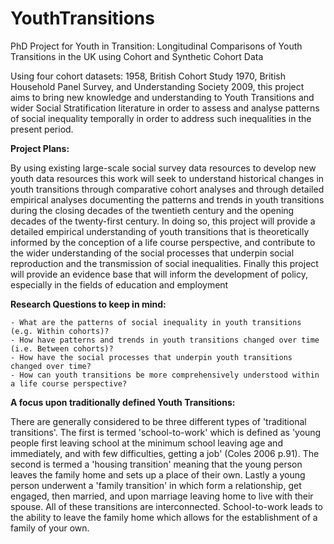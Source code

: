 # YouthTransitions
PhD Project for Youth in Transition: Longitudinal Comparisons of Youth Transitions in the UK using Cohort and Synthetic Cohort Data

Using four cohort datasets: 1958, British Cohort Study 1970, British Household Panel Survey, and Understanding Society 2009, this project aims to bring new knowledge and understanding to Youth Transitions and wider Social Stratification literature in order to assess and analyse patterns of social inequality temporally in order to address such inequalities in the present period. 


**Project Plans:** 

By using existing large-scale social survey data resources to develop new youth data resources this work will seek to understand historical changes in youth transitions through comparative cohort analyses and through detailed empirical analyses documenting the patterns and trends in youth transitions during the closing decades of the twentieth century and the opening decades of the twenty-first century. In doing so, this project will provide a detailed empirical understanding of youth transitions that is theoretically informed by the conception of a life course perspective, and contribute to the wider understanding of the social processes that underpin social reproduction and the transmission of social inequalities. Finally this project will provide an evidence base that will inform the development of policy, especially in the fields of education and employment 

**Research Questions to keep in mind:**

	- What are the patterns of social inequality in youth transitions (e.g. Within cohorts)?
	- How have patterns and trends in youth transitions changed over time (i.e. Between cohorts)?
	- How have the social processes that underpin youth transitions changed over time?
	- How can youth transitions be more comprehensively understood within a life course perspective?

**A focus upon traditionally defined Youth Transitions:**

There are generally considered to be three different types of 'traditional transitions'. The first is termed 'school-to-work' which is defined as 'young people first leaving school at the minimum school leaving age and immediately, and with few difficulties, getting a job' (Coles 2006 p.91). The second is termed a 'housing transition' meaning that the young person leaves the family home and sets up a place of their own. Lastly a young person underwent a 'family transition' in which form a relationship, get engaged, then married, and upon marriage leaving home to live with their spouse. All of these transitions are interconnected. School-to-work leads to the ability to leave the family home which allows for the establishment of a family of your own. 

